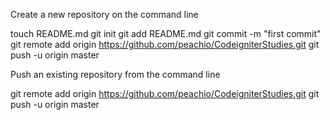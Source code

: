 Create a new repository on the command line

touch README.md
git init
git add README.md
git commit -m "first commit"
git remote add origin https://github.com/peachio/CodeigniterStudies.git
git push -u origin master

Push an existing repository from the command line

git remote add origin https://github.com/peachio/CodeigniterStudies.git
git push -u origin master
